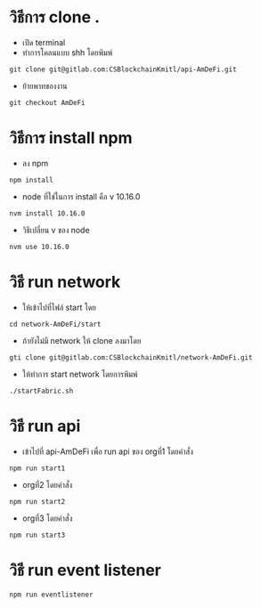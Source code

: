 
# วิธีการ clone .

  - เปิด terminal
  - ทำการโคลนแบบ shh โดยพิมพ์    
  ```
git clone git@gitlab.com:CSBlockchainKmitl/api-AmDeFi.git
  ```
  - ย้ายพาทของงาน
  ```
git checkout AmDeFi
  ```

# วิธีการ install npm
  - ลง npm
```
npm install
``` 
  - node ที่ใช่ในการ install คือ v 10.16.0
 ``` 
nvm install 10.16.0
```
  - วิธีเปลี่ยน v ของ node
```
nvm use 10.16.0
```

# วิธี run network
  - ให้เข้าไปที่ไฟล์ start โดย
```
cd network-AmDeFi/start
``` 
  - ถ้ายังไม่มี network ให้ clone ลงมาโดย
```
gti clone git@gitlab.com:CSBlockchainKmitl/network-AmDeFi.git
```
  - ให้ทำการ start network โดยการพิมพ์ 
```
./startFabric.sh
```
# วิธี run api
  - เข้าไปที่ api-AmDeFi เพื่อ run api ของ orgที่1 โดยคำสั่ง
```
npm run start1
``` 
  - orgที่2 โดยคำสั่ง
```
npm run start2
``` 
  - orgที่3 โดยคำสั่ง
```
npm run start3
``` 
# วิธี run event listener 
```
npm run eventlistener 
```